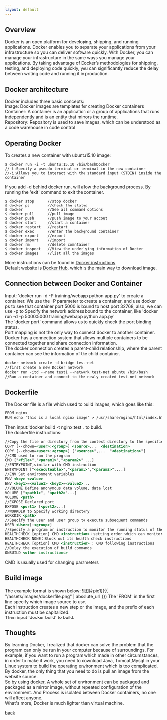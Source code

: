 ```yaml
---
layout: default
---
```

<div style='display: none'>
Docker资源
Docker官方英文资源：

docker官网：http://www.docker.com
Docker windows入门：https://docs.docker.com/windows/
Docker Linux 入门：https://docs.docker.com/linux/
Docker mac 入门：https://docs.docker.com/mac/
Docker 用户指引：https://docs.docker.com/engine/userguide/
Docker 官方博客：http://blog.docker.com/
Docker Hub: https://hub.docker.com/
Docker开源： https://www.docker.com/open-source
Docker中文资源：

Docker中文网站：http://www.docker.org.cn
Docker入门教程: http://www.docker.org.cn/book/docker.html
Docker安装手册：http://www.docker.org.cn/book/install.html
一小时Docker教程 ：https://blog.csphere.cn/archives/22
Docker纸质书：http://www.docker.org.cn/dockershuji.html
DockerPPT：http://www.docker.org.cn/dockerppt.html
</div>

## Overview 
Docker is an open platform for developing, shipping, and running applications. Docker enables you to separate your applications from your infrastructure so you can deliver software quickly. With Docker, you can manage your infrastructure in the same ways you manage your applications. By taking advantage of Docker’s methodologies for shipping, testing, and deploying code quickly, you can significantly reduce the delay between writing code and running it in production.
## Docker architecture
Docker includes three basic concepts:  
Image: Docker images are templates for creating Docker containers  
Container: A container is an application or a group of applications that runs independently and is an entity that mirrors the runtime.  
Repository: Repository is used to save images, which can be understood as a code warehouse in code control  
## Operating Docker 
To creates a new container with ubuntu15.10 image:
```$xslt
$ docker run -i -t ubuntu:15.10 /bin/bashDocker 
//-t:Specify a pseudo terminal or terminal in the new container
//-i:Allows you to interact with the standard input (STDIN) inside the container
```
If you add -d behind docker run, will allow the background process.
By running the 'exit' command to exit the container.
```$xslt
$ docker stop      //stop docker
$ docker ps        //check the status
$ docker           //See all command options
$ docker pull      //pull image
$ docker push      //push image to your accout
$ docker start     //start a container
$ docker restart   //restart
$ docker exec      //enter the background container
$ docker export    //export
$ docker import    //import
$ docker rm        //delete comntainer
$ docker inspect   //View the underlying information of Docker
$ docker images    //list all the images
```
More instructions can be found in [Docker instructions][jekyll-docs3]  
Default website is [Docker Hub][jekyll-docs2], which is the main way to download image.


## Connection between Docker and Container
Input: 'docker run -d -P training/webapp python app.py' to create a container. We use the -P parameter to create a container, and use docker ps to see that container port 5000 is bound to host port 32768, also, we can use -p to Specify the network address bound to the container, like 'docker run -d -p 5000:5000 training/webapp python app.py'  
The 'docker port' command allows us to quickly check the port binding status.  
Port mapping is not the only way to connect docker to another container.  
Docker has a connection system that allows multiple containers to be connected together and share connection information.  
The docker connection creates a parent-child relationship, where the parent container can see the information of the child container.  
```xslt
docker network create -d bridge test-net  
//first create a new Docker network
docker run -itd --name test1 --network test-net ubuntu /bin/bash 
//Run a container and connect to the newly created test-net network

```
## Dockerfile
The Docker file is a file which used to build images, which goes like this:
```xslt
FROM nginx
RUN echo 'this is a local nginx image' > /usr/share/nginx/html/index.html
```
Then input:'docker build -t nginx:test .' to build.  
The dockerfile instructions:
```xslt
//Copy the file or directory from the context directory to the specified path in the container
COPY [--chown=<user>:<group>] <source>...  <destination>
COPY [--chown=<user>:<group>] ["<source>",...  "<destination>"]
//CMD used to run the program
CMD ["<file>","<param1>","<param2>",...]
//ENTRYPOINT,similar with CMD instruction
ENTRYPOINT ["<executeable>","<param1>","<param2>",...]
//ENV Set environment variables
ENV <key> <value>
ENV <key1>=<value1> <key2>=<value2>...
//VOLUME Define anonymous data volume, data lost
VOLUME ["<path1>", "<path2>"...]
VOLUME <path>
//EXPOSE Declared port
EXPOSE <port1> [<port2>...]
//WORKDIR to Specify working directory
WORKDIR <path>
//Specify the user and user group to execute subsequent commands
USER <User>[:<group>]
//Specify a program or instruction to monitor the running status of the docker container service
HEALTHCHECK [option] CMD <instruction>：setting order which can monitor the status
HEALTHCHECK NONE：Block out its health check instructions
HEALTHCHECK [option] CMD <instruction> : CMD following instructions
//Delay the execution of build commands
ONBUILD <other instructions>
```
CMD is usually used for changing parameters

## Build image
The example format is shown below:
 ![图片pic1]({{ "/assets/images/dockerfile.png" | absolute_url }})
The 'FROM' in the first line specify which image source to use.  
Each instruction creates a new step on the image, and the prefix of each instruction must be capitalized.  
Then input 'docker build' to build.

## Thoughts 
By learning Docker, I realized that docker can solve the problem that the program can only be run in your computer because of surroundings. For example, if you want to run a program which made in other circumstances, in order to make it work, you need to download Java, Tomcat,Mysql in your Linux system to build the operating environment which is too complicated. By docker, the only thing that you need to do is pull an image from the website source.  
So by using docker, A whole set of environment can be packaged and packaged as a mirror image, without repeated configuration of the environment. And Process is isolated between Docker containers, no one will affect anyone.  
What's more, Docker is much lighter than virtual machine.




[jekyll-docs2]: https://hub.docker.com/
[jekyll-docs3]: https://www.runoob.com/docker/docker-command-manual.html

[back](./)